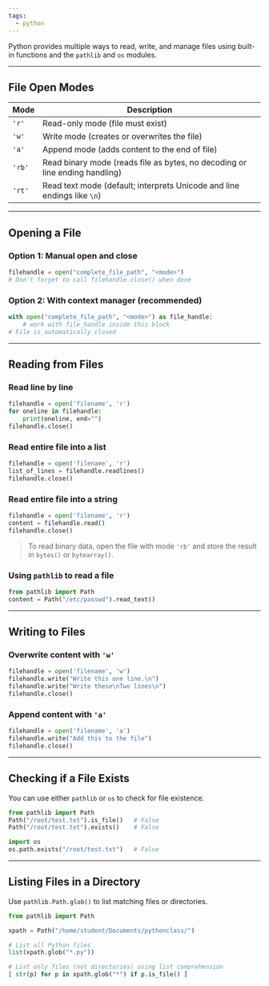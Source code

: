 ```yaml
---
tags:
  - python
---
```


Python provides multiple ways to read, write, and manage files using built-in functions and the `pathlib` and `os` modules.

---

## File Open Modes

| Mode   | Description                                                                 |
| ------ | --------------------------------------------------------------------------- |
| `'r'`  | Read-only mode (file must exist)                                            |
| `'w'`  | Write mode (creates or overwrites the file)                                 |
| `'a'`  | Append mode (adds content to the end of file)                               |
| `'rb'` | Read binary mode (reads file as bytes, no decoding or line ending handling) |
| `'rt'` | Read text mode (default; interprets Unicode and line endings like `\n`)     |

---

## Opening a File

### Option 1: Manual open and close

```python
filehandle = open("complete_file_path", "<mode>")
# Don't forget to call filehandle.close() when done
```

### Option 2: With context manager (recommended)

```python
with open("complete_file_path", "<mode>") as file_handle:
    # work with file_handle inside this block
# File is automatically closed
```

---

## Reading from Files

### Read line by line

```python
filehandle = open('filename', 'r')
for oneline in filehandle:
    print(oneline, end="")
filehandle.close()
```

### Read entire file into a list

```python
filehandle = open('filename', 'r')
list_of_lines = filehandle.readlines()
filehandle.close()
```

### Read entire file into a string

```python
filehandle = open('filename', 'r')
content = filehandle.read()
filehandle.close()
```

> To read binary data, open the file with mode `'rb'` and store the result in `bytes()` or `bytearray()`.

### Using `pathlib` to read a file

```python
from pathlib import Path
content = Path("/etc/passwd").read_text()
```

---

## Writing to Files

### Overwrite content with `'w'`

```python
filehandle = open('filename', 'w')
filehandle.write("Write this one line.\n")
filehandle.write("Write these\nTwo lines\n")
filehandle.close()
```

### Append content with `'a'`

```python
filehandle = open('filename', 'a')
filehandle.write("Add this to the file")
filehandle.close()
```

---

## Checking if a File Exists

You can use either `pathlib` or `os` to check for file existence.

```python
from pathlib import Path
Path("/root/test.txt").is_file()   # False
Path("/root/test.txt").exists()    # False

import os
os.path.exists("/root/test.txt")   # False
```

---

## Listing Files in a Directory

Use `pathlib.Path.glob()` to list matching files or directories.

```python
from pathlib import Path

xpath = Path("/home/student/Documents/pythonclass/")

# List all Python files
list(xpath.glob("*.py"))

# List only files (not directories) using list comprehension
[ str(p) for p in xpath.glob("*") if p.is_file() ]
```
